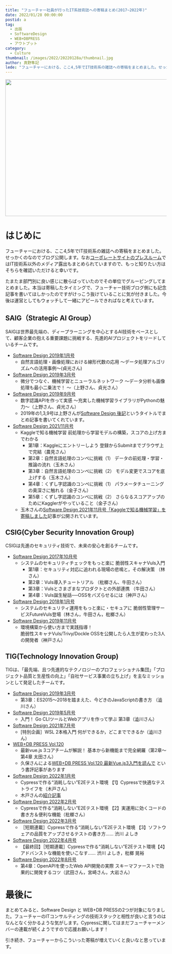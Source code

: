 ```yaml
---
title: "フューチャー社員が行ったIT系技術誌への寄稿まとめ(2017~2022年)"
date: 2022/01/28 00:00:00
postid: a
tag:
  - 出版
  - SoftwareDesign
  - WEB+DBPRESS
  - アウトプット
category:
  - Culture
thumbnail: /images/2022/20220128a/thumbnail.jpg
author: 真野隼記
lede: "フューチャーにおける、ここ4,5年でIT技術系の雑誌への寄稿をまとめました。せっかくのなのでブログ公開します。たまたま部門別に良い感じに散らばっていたのでその単位でグルーピングしてまとめました。"
---
```


<img src="/images/2022/20220128a/kindle-ga51f96f25_640.jpg" alt="" width="640" height="426">

# はじめに

フューチャーにおける、ここ4,5年でIT技術系の雑誌への寄稿をまとめました。せっかくのなのでブログ公開します。なお[コーポレートサイトのプレスルーム](https://www.future.co.jp/press_room/media/)ではIT技術系以外のメディア露出もまとめられていますので、もっと知りたい方はそちらを確認いただけると幸いです。

たまたま部門別に良い感じに散らばっていたのでその単位でグルーピングしてまとめました。本当は寄稿したタイミングで、フューチャー技術ブログ側にも記念記事を書いてほしかったのですがけっこう抜けていることに気が付きました。今後は運営としてもウォッチして一緒にアピールできればなと考えています。

## SAIG（Strategic AI Group）

SAIGは世界最先端の、ディープラーニングを中心とするAI技術をベースとして、顧客企業の抱える重要課題に挑戦する、先進的AIプロジェクトをリードしているチームです。

* [Software Design 2019年1月号](https://gihyo.jp/magazine/SD/archive/2019/201901)
  * 自然言語処理・画像処理における線形代数の応用 ～データ処理アルゴリズムへの活用事例～(貞光さん)
* [Software Design 2019年3月号](https://gihyo.jp/magazine/SD/archive/2019/201903)
  * 微分でつなぐ、機械学習とニューラルネットワーク ～データ分析も画像処理も最小二乗法で！ ～（上野さん、貞光さん）
* [Software Design 2019年9月号](https://gihyo.jp/magazine/SD/archive/2019/201909)
  * 数字認識APIを作って実感 ～充実した機械学習ライブラリがPythonの魅力～（上野さん、貞光さん）
  * 2019年の1,3,9号は上野さんが[Software Design 後記](/articles/20191016/)というタイトルでまとめ記事を書いてくれています。
* [Software Design 2021/11月号](https://gihyo.jp/magazine/SD/archive/2021/202111)
  * Kaggleで知る機械学習 前処理から学習モデルの構築，スコアの上げ方までわかる
    * 第1章：Kaggleにエントリーしよう 登録からSubmitまでブラウザ上で完結（農見さん）
    * 第2章：自然言語処理のコンペに挑戦（1） データの前処理・学習・推論の流れ（玉木さん）
    * 第3章：自然言語処理のコンペに挑戦（2） モデル変更でスコアを底上げする（玉木さん）
    * 第4章：くずし字認識のコンペに挑戦（1） パラメータチューニングの奥深さに触れる（金子さん）
    * 第5章：くずし字認識のコンペに挑戦（2） さらなるスコアアップのためにKagglerがやっていること（金子さん）
  * 玉木さんの[Software Design 2021年11月号「Kaggleで知る機械学習」を寄稿しました](/articles/20211026b/)記事が公開されています。

## CSIG(Cyber Security Innovation Group)

CSIGは先進のセキュリティ技術で、未来の安心を創るチームです。

* [Software Design 2017年10月号](https://gihyo.jp/magazine/SD/archive/2017/201710)
  * システムのセキュリティチェックをもっと楽に 脆弱性スキャナVuls入門
    * 第1章：セキュリティ対応に追われる現場の悲鳴と，その解決策 （林さん）
    * 第2章：Vuls導入チュートリアル （枇榔さん、牛田さん）
    * 第3章：Vulsとさまざまなプロダクトとの外部連携 （牛田さん）
    * 第4章：Vuls誕生秘話──OSSをバズらせるには（神戸さん）
* [Software Design 2018年1月号](https://gihyo.jp/magazine/SD/archive/2018/201801)
  * システムのセキュリティ運用をもっと楽に・セキュアに 脆弱性管理サービスFutureVuls登場（林さん，牛田さん，枇榔さん）
* [Software Design 2019年11月号](https://gihyo.jp/magazine/SD/archive/2019/201911)
  * 環境構築から使い方まで実践指導！<br>脆弱性スキャナVuls/Trivy/Dockle OSSを公開したら人生が変わった3人の開発者（神戸さん）

## TIG(Technology Innovation Group)

TIGは、「最先端、且つ先進的なテクノロジーのプロフェッショナル集団」「プロジェクト品質と生産性の向上」「自社サービス事業の立ち上げ」を主なミッションとして発足したチームです。

* [Software Design 2019年3月号](https://gihyo.jp/magazine/SD/archive/2019/201903)
  * 第3章：ES2015～2018を踏まえた、今どきのJavaScriptの書き方 （澁川さん）
* [Software Design 2019年5月号](https://gihyo.jp/magazine/SD/archive/2019/201905)
  * 入門！ Go CLIツールとWebアプリを作って学ぶ 第3章（澁川さん）
* [Software Design 2021年7月号](https://gihyo.jp/magazine/SD/archive/2021/202107)
  * [特別企画］WSL 2本格入門 何ができるか，どこまでできるか（澁川さん）
* [WEB+DB PRESS Vol.120](https://gihyo.jp/magazine/wdpress/archive/2021/vol120)
  * 最新vue.js 3コアチームが解説！ 基本から新機能まで完全網羅（第2章～第4章 太田さん）
  * 久保さんによる[WEB+DB PRESS Vol.120 最新Vue.js3入門を読んで](/articles/20210203/) という書評記事があります
* [Software Design 2022年1月号](https://gihyo.jp/magazine/SD/archive/2022/202201)
  * Cypressで作る“消耗しない”E2Eテスト環境 【1】Cypressで快適なテストライフを（木戸さん）
  * 木戸さんの[紹介記事](/articles/20211218a/)
* [Software Design 2022年2月号](https://gihyo.jp/magazine/SD/archive/2022/202202)
  * Cypressで作る“消耗しない”E2Eテスト環境 【2】実運用に効くコードの書き方＆便利な機能（枇榔さん）
* [Software Design 2022年3月号](https://gihyo.jp/magazine/SD/archive/2022/202203)
  * ［短期連載］Cypressで作る“消耗しない”E2Eテスト環境 【3】ソフトウェアの品質をアップさせるテストの書き方…… 渋川 よしき
* [Software Design 2022年4月号](https://gihyo.jp/magazine/SD/archive/2022/202204)
  * 【最終回】［短期連載］Cypressで作る“消耗しない”E2Eテスト環境【4】アドバンストな機能を使いこなす…… 渋川 よしき，枇榔 晃裕
* [Software Design 2022年8月号](https://gihyo.jp/magazine/SD/archive/2022/202208)
  * 第4章：OpenAPIを使ったWeb API開発の実際 スキーマファーストで効果的に開発するコツ（武田さん，宮崎さん，大岩さん）

# 最後に

まとめてみると、Software Design と WEB+DB PRESSの2つが対象になりました。フューチャーのITコンサルティングの技術スタックと相性が良いと言うのはなんとなく分かるような気がします。Cypressに関してはまだフューチャーメンバーの連載が続くようですので応援お願いします！

引き続き、フューチャーからこういった寄稿が増えていくと良いなと思っています。
